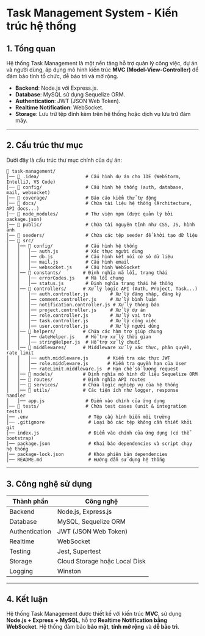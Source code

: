 # **Task Management System - Kiến trúc hệ thống**

## **1. Tổng quan**
Hệ thống Task Management là một nền tảng hỗ trợ quản lý công việc, dự án và người dùng, áp dụng mô hình kiến trúc **MVC (Model-View-Controller)** để đảm bảo tính tổ chức, dễ bảo trì và mở rộng.

- **Backend**: Node.js với Express.js.
- **Database**: MySQL sử dụng Sequelize ORM.
- **Authentication**: JWT (JSON Web Token).
- **Realtime Notification**: WebSocket.
- **Storage**: Lưu trữ tệp đính kèm trên hệ thống hoặc dịch vụ lưu trữ đám mây.

---

## **2. Cấu trúc thư mục**
Dưới đây là cấu trúc thư mục chính của dự án:

```
📂 task-management/
│── 📂 .idea/                 # Cấu hình dự án cho IDE (WebStorm, IntelliJ, VS Code)
│── 📂 config/                # Cấu hình hệ thống (auth, database, mail, websocket)
│── 📂 coverage/              # Báo cáo kiểm thử tự động
│── 📂 docs/                  # Chứa tài liệu hệ thống (Architecture, API docs...)
│── 📂 node_modules/          # Thư viện npm (được quản lý bởi package.json)
│── 📂 public/                # Chứa tài nguyên tĩnh như CSS, JS, hình ảnh
│── 📂 seeders/               # Chứa các tệp seeder để khởi tạo dữ liệu
│── 📂 src/
│   │── 📂 config/            # Cấu hình hệ thống
│   │   │── auth.js          # Xác thực người dùng
│   │   │── db.js            # Cấu hình kết nối cơ sở dữ liệu
│   │   │── mail.js          # Cấu hình email
│   │   │── websocket.js     # Cấu hình WebSocket
│   │── 📂 constants/        # Định nghĩa mã lỗi, trạng thái
│   │   │── errorCodes.js    # Mã lỗi chung
│   │   │── status.js        # Định nghĩa trạng thái hệ thống
│   │── 📂 controllers/      # Xử lý logic API (Auth, Project, Task...)
│   │   │── auth.controller.js        # Xử lý đăng nhập, đăng ký
│   │   │── comment.controller.js     # Xử lý bình luận
│   │   │── notification.controller.js # Xử lý thông báo
│   │   │── project.controller.js     # Xử lý dự án
│   │   │── role.controller.js        # Xử lý vai trò
│   │   │── task.controller.js        # Xử lý công việc
│   │   │── user.controller.js        # Xử lý người dùng
│   │── 📂 helpers/          # Chứa các hàm trợ giúp chung
│   │   │── dateHelper.js    # Hỗ trợ xử lý thời gian
│   │   │── stringHelper.js  # Hỗ trợ xử lý chuỗi
│   │── 📂 middlewares/      # Middleware xử lý xác thực, phân quyền, rate limit
│   │   │── auth.middleware.js       # Kiểm tra xác thực JWT
│   │   │── role.middleware.js       # Kiểm tra quyền hạn của User
│   │   │── rateLimit.middleware.js  # Hạn chế số lượng request
│   │── 📂 models/           # Định nghĩa mô hình dữ liệu Sequelize ORM
│   │── 📂 routes/           # Định nghĩa API routes
│   │── 📂 services/         # Chứa logic nghiệp vụ của hệ thống
│   │── 📂 utils/            # Các tiện ích như logger, response handler
│   │── app.js               # Điểm vào chính của ứng dụng
│── 📂 tests/                 # Chứa test cases (unit & integration tests)
│── .env                      # Tệp cấu hình biến môi trường
│── .gitignore                # Loại bỏ các tệp không cần thiết khỏi git
│── index.js                  # Điểm vào chính của ứng dụng (có thể bootstrap)
│── package.json              # Khai báo dependencies và script chạy hệ thống
│── package-lock.json         # Khóa phiên bản dependencies
│── README.md                 # Hướng dẫn sử dụng hệ thống
```
---

## **3. Công nghệ sử dụng**
| **Thành phần** | **Công nghệ** |
|--------------|----------------|
| Backend | Node.js, Express.js |
| Database | MySQL, Sequelize ORM |
| Authentication | JWT (JSON Web Token) |
| Realtime | WebSocket |
| Testing | Jest, Supertest |
| Storage | Cloud Storage hoặc Local Disk |
| Logging | Winston |

---

## **4. Kết luận**
Hệ thống Task Management được thiết kế với kiến trúc **MVC**, sử dụng **Node.js + Express + MySQL**, hỗ trợ **Realtime Notification bằng WebSocket**. Hệ thống đảm bảo **bảo mật**, **tính mở rộng** và **dễ bảo trì**.
